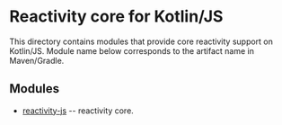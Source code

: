 # Reactivity core for Kotlin/JS

This directory contains modules that provide core reactivity support on Kotlin/JS.
Module name below corresponds to the artifact name in Maven/Gradle.

## Modules

* [reactivity-js](reactivity-js/README.md) -- reactivity core.